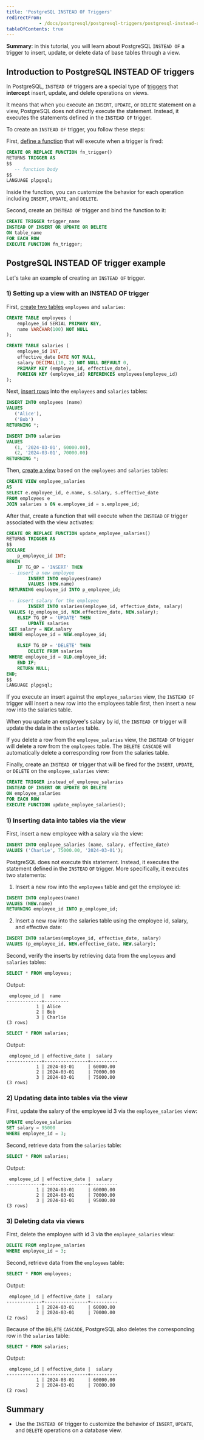 ```yaml
---
title: 'PostgreSQL INSTEAD OF Triggers'
redirectFrom: 
            - /docs/postgresql/postgresql-triggers/postgresql-instead-of-triggers
tableOfContents: true
---
```



**Summary**: in this tutorial, you will learn about PostgreSQL `INSTEAD OF` a trigger to insert, update, or delete data of base tables through a view.

## Introduction to PostgreSQL INSTEAD OF triggers

In PostgreSQL, `INSTEAD OF` triggers are a special type of [triggers](/docs/postgresql/postgresql-triggers) that **intercept** insert, update, and delete operations on views.

It means that when you execute an `INSERT`, `UPDATE`, or `DELETE` statement on a view, PostgreSQL does not directly execute the statement. Instead, it executes the statements defined in the `INSTEAD OF` trigger.

To create an `INSTEAD OF` trigger, you follow these steps:

First, [define a function](/docs/postgresql/postgresql-plpgsql/postgresql-create-function) that will execute when a trigger is fired:

```sql
CREATE OR REPLACE FUNCTION fn_trigger()
RETURNS TRIGGER AS
$$
   -- function body
$$
LANGUAGE plpgsql;
```

Inside the function, you can customize the behavior for each operation including `INSERT`, `UPDATE`, and `DELETE`.

Second, create an `INSTEAD OF` trigger and bind the function to it:

```sql
CREATE TRIGGER trigger_name
INSTEAD OF INSERT OR UPDATE OR DELETE
ON table_name
FOR EACH ROW
EXECUTE FUNCTION fn_trigger;
```

## PostgreSQL INSTEAD OF trigger example

Let's take an example of creating an `INSTEAD OF` trigger.

### 1) Setting up a view with an INSTEAD OF trigger

First, [create two tables](/docs/postgresql/postgresql-create-table) `employees` and `salaries`:

```sql
CREATE TABLE employees (
    employee_id SERIAL PRIMARY KEY,
    name VARCHAR(100) NOT NULL
);

CREATE TABLE salaries (
    employee_id INT,
    effective_date DATE NOT NULL,
    salary DECIMAL(10, 2) NOT NULL DEFAULT 0,
    PRIMARY KEY (employee_id, effective_date),
    FOREIGN KEY (employee_id) REFERENCES employees(employee_id)
);
```

Next, [insert rows](/docs/postgresql/postgresql-insert) into the `employees` and `salaries` tables:

```sql
INSERT INTO employees (name)
VALUES
   ('Alice'),
   ('Bob')
RETURNING *;

INSERT INTO salaries
VALUES
   (1, '2024-03-01', 60000.00),
   (2, '2024-03-01', 70000.00)
RETURNING *;
```

Then, [create a view](/docs/postgresql/postgresql-views/managing-postgresql-views) based on the `employees` and `salaries` tables:

```sql
CREATE VIEW employee_salaries
AS
SELECT e.employee_id, e.name, s.salary, s.effective_date
FROM employees e
JOIN salaries s ON e.employee_id = s.employee_id;
```

After that, create a function that will execute when the `INSTEAD` `OF` trigger associated with the view activates:

```sql
CREATE OR REPLACE FUNCTION update_employee_salaries()
RETURNS TRIGGER AS
$$
DECLARE
    p_employee_id INT;
BEGIN
    IF TG_OP = 'INSERT' THEN
 -- insert a new employee
        INSERT INTO employees(name)
        VALUES (NEW.name)
 RETURNING employee_id INTO p_employee_id;

 -- insert salary for the employee
        INSERT INTO salaries(employee_id, effective_date, salary)
 VALUES (p_employee_id, NEW.effective_date, NEW.salary);
    ELSIF TG_OP = 'UPDATE' THEN
        UPDATE salaries
 SET salary = NEW.salary
 WHERE employee_id = NEW.employee_id;

    ELSIF TG_OP = 'DELETE' THEN
        DELETE FROM salaries
 WHERE employee_id = OLD.employee_id;
    END IF;
    RETURN NULL;
END;
$$
LANGUAGE plpgsql;
```

If you execute an insert against the `employee_salaries` view, the `INSTEAD OF` trigger will insert a new row into the employees table first, then insert a new row into the salaries table.

When you update an employee's salary by id, the `INSTEAD OF` trigger will update the data in the `salaries` table.

If you delete a row from the `employee_salaries` view, the `INSTEAD OF` trigger will delete a row from the `employees` table. The `DELETE CASCADE` will automatically delete a corresponding row from the salaries table.

Finally, create an `INSTEAD OF` trigger that will be fired for the `INSERT`, `UPDATE`, or `DELETE` on the `employee_salaries` view:

```sql
CREATE TRIGGER instead_of_employee_salaries
INSTEAD OF INSERT OR UPDATE OR DELETE
ON employee_salaries
FOR EACH ROW
EXECUTE FUNCTION update_employee_salaries();
```

### 1) Inserting data into tables via the view

First, insert a new employee with a salary via the view:

```sql
INSERT INTO employee_salaries (name, salary, effective_date)
VALUES ('Charlie', 75000.00, '2024-03-01');
```

PostgreSQL does not execute this statement. Instead, it executes the statement defined in the `INSTEAD` `OF` trigger. More specifically, it executes two statements:

1. Insert a new row into the `employees` table and get the employee id:

```sql
INSERT INTO employees(name)
VALUES (NEW.name)
RETURNING employee_id INTO p_employee_id;
```

2. Insert a new row into the salaries table using the employee id, salary, and effective date:

```sql
INSERT INTO salaries(employee_id, effective_date, salary)
VALUES (p_employee_id, NEW.effective_date, NEW.salary);
```

Second, verify the inserts by retrieving data from the `employees` and `salaries` tables:

```sql
SELECT * FROM employees;
```

Output:

```
 employee_id |  name
-------------+---------
           1 | Alice
           2 | Bob
           3 | Charlie
(3 rows)
```

```sql
SELECT * FROM salaries;
```

Output:

```
 employee_id | effective_date |  salary
-------------+----------------+----------
           1 | 2024-03-01     | 60000.00
           2 | 2024-03-01     | 70000.00
           3 | 2024-03-01     | 75000.00
(3 rows)
```

### 2) Updating data into tables via the view

First, update the salary of the employee id 3 via the `employee_salaries` view:

```sql
UPDATE employee_salaries
SET salary = 95000
WHERE employee_id = 3;
```

Second, retrieve data from the `salaries` table:

```sql
SELECT * FROM salaries;
```

Output:

```
 employee_id | effective_date |  salary
-------------+----------------+----------
           1 | 2024-03-01     | 60000.00
           2 | 2024-03-01     | 70000.00
           3 | 2024-03-01     | 95000.00
(3 rows)
```

### 3) Deleting data via views

First, delete the employee with id 3 via the `employee_salaries` view:

```sql
DELETE FROM employee_salaries
WHERE employee_id = 3;
```

Second, retrieve data from the `employees` table:

```sql
SELECT * FROM employees;
```

Output:

```
 employee_id | effective_date |  salary
-------------+----------------+----------
           1 | 2024-03-01     | 60000.00
           2 | 2024-03-01     | 70000.00
(2 rows)
```

Because of the `DELETE` `CASCADE`, PostgreSQL also deletes the corresponding row in the `salaries` table:

```sql
SELECT * FROM salaries;
```

Output:

```
 employee_id | effective_date |  salary
-------------+----------------+----------
           1 | 2024-03-01     | 60000.00
           2 | 2024-03-01     | 70000.00
(2 rows)
```

## Summary

- Use the `INSTEAD OF` trigger to customize the behavior of `INSERT`, `UPDATE`, and `DELETE` operations on a database view.
